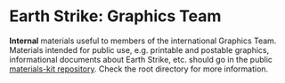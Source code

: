 # Earth Strike: Graphics Team

**Internal** materials useful to members of the international Graphics Team. Materials intended for public use, e.g. printable and postable graphics, informational documents about Earth Strike, etc. should go in the public [materials-kit repository](https://github.com/earthstrike/materials-kit). Check the root directory for more information.